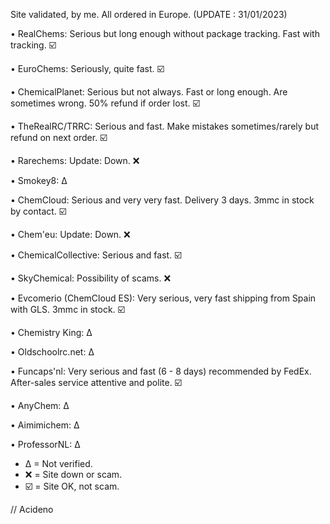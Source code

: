 Site validated, by me.  All ordered in Europe. (UPDATE : 31/01/2023)

• RealChems: Serious but long enough without package tracking. Fast with tracking. ☑️

 • EuroChems: Seriously, quite fast. ☑️

 • ChemicalPlanet: Serious but not always. Fast or long enough. Are sometimes wrong. 50% refund if order lost. ☑️

 • TheRealRC/TRRC: Serious and fast. Make mistakes sometimes/rarely but refund on next order. ☑️

 • Rarechems: Update: Down. ❌

 • Smokey8: ∆

 • ChemCloud: Serious and very very fast.  Delivery 3 days. 3mmc in stock by contact. ☑️

 • Chem'eu: Update: Down. ❌

 • ChemicalCollective: Serious and fast. ☑️

 • SkyChemical: Possibility of scams. ❌

 • Evcomerio (ChemCloud ES): Very serious, very fast shipping from Spain with GLS. 3mmc in stock. ☑️

 • Chemistry King: ∆

 • Oldschoolrc.net: ∆

 • Funcaps'nl: Very serious and fast (6 - 8 days) recommended by FedEx. After-sales service attentive and polite. ☑️

 • AnyChem: ∆

 • Aimimichem: ∆
 
 • ProfessorNL: ∆



 * ∆   = Not verified.
 * ❌  = Site down or scam.
 * ☑️  = Site OK, not scam.

// Acideno
